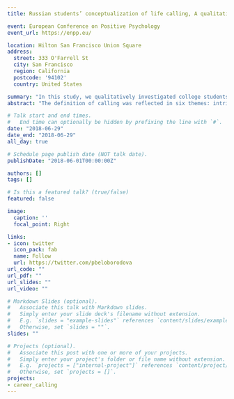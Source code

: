 ```yaml
---
title: Russian students’ conceptualization of life calling, A qualitative analysis

event: European Conference on Positive Psychology
event_url: https://enpp.eu/

location: Hilton San Francisco Union Square
address:
  street: 333 O'Farrell St
  city: San Francisco
  region: California
  postcode: '94102'
  country: United States

summary: "In this study, we qualitatively investigated college students’ perceptions of calling in Russia, the country whose culture is often said to combine the traits of both Western and Eastern cultures. They saw it as something more than a mere job, were intrinsically motivated to find it and dedicate themselves to it, associated calling with the usage of their abilities, and at the same time expected it to make them more energized and bring success without considerable effort."
abstract: "The definition of calling was reflected in six themes: intrinsic motivation, success, more than a job, dedication, ability and energy influx. Positive affect, success, purpose, and interest were the most prominent indicators of calling, mentioned by more than a quarter of the respondents. Only 10% of the respondents identified a specific area or profession, which they believed to be their calling. The majority of the respondents described their callings in abstract terms (to provide benefit, to make the world a better place, to be happy), or indicated, that they were searching for it. Search for calling included observable activity aimed at exploration of different areas, as well as internal activity comprised of self-reflection and self-development."

# Talk start and end times.
#   End time can optionally be hidden by prefixing the line with `#`.
date: "2018-06-29"
date_end: "2018-06-29"
all_day: true

# Schedule page publish date (NOT talk date).
publishDate: "2018-06-01T00:00:00Z"

authors: []
tags: []

# Is this a featured talk? (true/false)
featured: false

image:
  caption: ''
  focal_point: Right

links:
- icon: twitter
  icon_pack: fab
  name: Follow
  url: https://twitter.com/pbeloborodova
url_code: ""
url_pdf: ""
url_slides: ""
url_video: ""

# Markdown Slides (optional).
#   Associate this talk with Markdown slides.
#   Simply enter your slide deck's filename without extension.
#   E.g. `slides = "example-slides"` references `content/slides/example-slides.md`.
#   Otherwise, set `slides = ""`.
slides: ""

# Projects (optional).
#   Associate this post with one or more of your projects.
#   Simply enter your project's folder or file name without extension.
#   E.g. `projects = ["internal-project"]` references `content/project/deep-learning/index.md`.
#   Otherwise, set `projects = []`.
projects:
- career_calling
---
```

